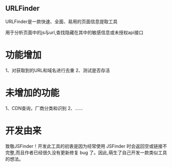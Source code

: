 ## URLFinder

URLFinder是一款快速、全面、易用的页面信息提取工具

用于分析页面中的js与url,查找隐藏在其中的敏感信息或未授权api接口

# 功能增加
1、对获取到的URL和域名进行去重
2、测试是否存活

# 未增加的功能
1、CDN查询，厂商分类和识别
2、......

# 开发由来
致敬JSFinder！开发此工具的初衷是因为经常使用 JSFinder 时会返回空或链接不完整,而且作者已经很久没有更新修复 bug 了。因此,萌生了自己开发一款类似工具的想法。
